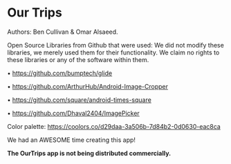 # Our Trips

Authors: Ben Cullivan & Omar Alsaeed.

Open Source Libraries from Github that were used:
We did not modify these libraries, we merely used them for their functionality.
We claim no rights to these libraries or any of the software within them.

• https://github.com/bumptech/glide

• https://github.com/ArthurHub/Android-Image-Cropper

• https://github.com/square/android-times-square

• https://github.com/Dhaval2404/ImagePicker

Color palette: https://coolors.co/d29daa-3a506b-7d84b2-0d0630-eac8ca

We had an AWESOME time creating this app!

**The OurTrips app is not being distributed commercially.**
